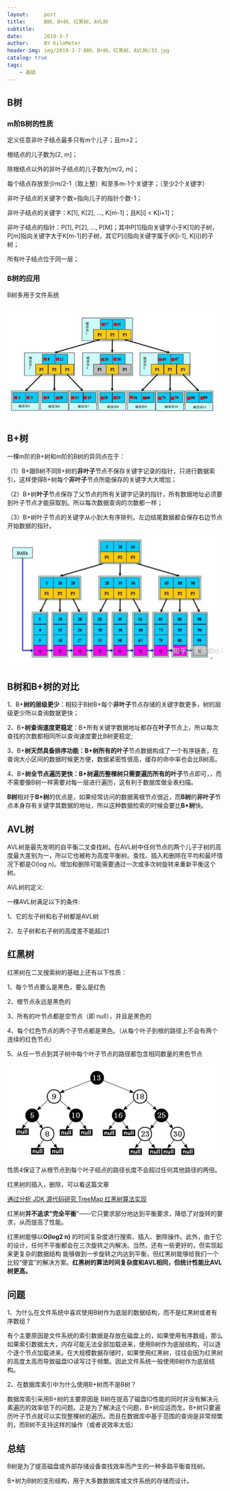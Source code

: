 ```yaml
---
layout:     post
title:      B树、B+树、红黑树、AVL树
subtitle:   
date:       2019-3-7
author:     BY KiloMeter
header-img: img/2019-3-7-B树、B+树、红黑树、AVL树/33.jpg
catalog: true
tags:
    - 基础
---
```



## B树

### m阶B树的性质

定义任意非叶子结点最多只有m个儿子；且m>2；

根结点的儿子数为[2, m]；

除根结点以外的非叶子结点的儿子数为[m/2, m]；

每个结点存放至少m/2-1（取上整）和至多m-1个关键字；（至少2个关键字）

非叶子结点的关键字个数=指向儿子的指针个数-1；

非叶子结点的关键字：K[1], K[2], …, K[m-1]；且K[i] < K[i+1]；

非叶子结点的指针：P[1], P[2], …, P[M]；其中P[1]指向关键字小于K[1]的子树，P[m]指向关键字大于K[m-1]的子树，其它P[i]指向关键字属于(K[i-1], K[i])的子树；

所有叶子结点位于同一层；

### B树的应用

B树多用于文件系统

![](/img/2019-3-7-B树、B+树、红黑树、AVL树/B树.PNG)

## B+树

一棵m阶的B+树和m阶的B树的异同点在于：

（1）B+跟B树不同B+树的**非叶子**节点不保存关键字记录的指针，只进行数据索引，这样使得B+树每个**非叶子**节点所能保存的关键字大大增加；

（2）B+树**叶子**节点保存了父节点的所有关键字记录的指针，所有数据地址必须要到叶子节点才能获取到。所以每次数据查询的次数都一样；

（3）B+树叶子节点的关键字从小到大有序排列，左边结尾数据都会保存右边节点开始数据的指针。

![](/img/2019-3-7-B树、B+树、红黑树、AVL树/B+树.PNG)

## B树和B+树的对比

1、B+**树的层级更少**：相较于B树B+每个**非叶子**节点存储的关键字数更多，树的层级更少所以查询数据更快；

2、B+**树查询速度更稳定**：B+所有关键字数据地址都存在**叶子**节点上，所以每次查找的次数都相同所以查询速度要比B树更稳定;

3、B+**树天然具备排序功能：**B+树所有的**叶子**节点数据构成了一个有序链表，在查询大小区间的数据时候更方便，数据紧密性很高，缓存的命中率也会比B树高。

4、B+**树全节点遍历更快：**B+树遍历整棵树只需要遍历所有的**叶子**节点即可，，而不需要像B树一样需要对每一层进行遍历，这有利于数据库做全表扫描。

**B树**相对于**B+树**的优点是，如果经常访问的数据离根节点很近，而**B树**的**非叶子**节点本身存有关键字其数据的地址，所以这种数据检索的时候会要比**B+树**快。

## AVL树

AVL树是最先发明的自平衡二叉查找树。在AVL树中任何节点的两个儿子子树的高度最大差别为一，所以它也被称为高度平衡树。查找、插入和删除在平均和最坏情况下都是O(log n)。增加和删除可能需要通过一次或多次树旋转来重新平衡这个树。

AVL树的定义:

一棵AVL树满足以下的条件:

1、它的左子树和右子树都是AVL树

2、左子树和右子树的高度差不能超过1

## 红黑树

红黑树在二叉搜索树的基础上还有以下性质：

1、每个节点要么是黑色，要么是红色

2、根节点永远是黑色的

3、所有的叶节点都是空节点（即 null），并且是黑色的

4、每个红色节点的两个子节点都是黑色。（从每个叶子到根的路径上不会有两个连续的红色节点）

5、从任一节点到其子树中每个叶子节点的路径都包含相同数量的黑色节点

![](/img/2019-3-7-B树、B+树、红黑树、AVL树/Java红黑树.png)

性质4保证了从根节点到每个叶子结点的路径长度不会超过任何其他路径的两倍。

红黑树的插入，删除，可以看这篇文章

[通过分析 JDK 源代码研究 TreeMap 红黑树算法实现](https://www.ibm.com/developerworks/cn/java/j-lo-tree/index.html?ca=drs-)

红黑树**并不追求“完全平衡**”——它只要求部分地达到平衡要求，降低了对旋转的要求，从而提高了性能。

红黑树能够以**O(log2 n)** 的时间复杂度进行搜索、插入、删除操作。此外，由于它的设计，任何不平衡都会在三次旋转之内解决。当然，还有一些更好的，但实现起来更复杂的数据结构 能够做到一步旋转之内达到平衡，但红黑树能够给我们一个比较“便宜”的解决方案。**红黑树的算法时间复杂度和AVL相同，但统计性能比AVL树更高。**

## 问题

1、为什么在文件系统中喜欢使用B树作为底层的数据结构，而不是红黑树或者有序数组？

有个主要原因是文件系统的索引数据是存放在磁盘上的，如果使用有序数组，那么如果索引数据太大，内存可能无法全部加载进来，使用B树作为底层结构，可以逐个逐个节点加载进来。在大规模数据存储时，如果使用红黑树，往往会因为红黑树的高度太高而导致磁盘IO读写过于频繁。因此文件系统一般使用B树作为底层结构。

2、在数据库索引中为什么使用B+树而不是B树？

数据库索引采用B+树的主要原因是 B树在提高了磁盘IO性能的同时并没有解决元素遍历的效率低下的问题。正是为了解决这个问题，B+树应运而生。B+树只要遍历叶子节点就可以实现整棵树的遍历。而且在数据库中基于范围的查询是非常频繁的，而B树不支持这样的操作（或者说效率太低）

## 总结

B树是为了提高磁盘或外部存储设备查找效率而产生的一种多路平衡查找树。

B+树为B树的变形结构，用于大多数数据库或文件系统的存储而设计。


